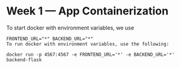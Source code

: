 # Week 1 — App Containerization


To start docker with environment variables, we use
~~~
FRONTEND_URL="*" BACKEND_URL="*" 
To run docker with environment variables, use the following:

docker run -p 4567:4567 -e FRONTEND_URL='*' -e BACKEND_URL='*'  backend-flask
~~~